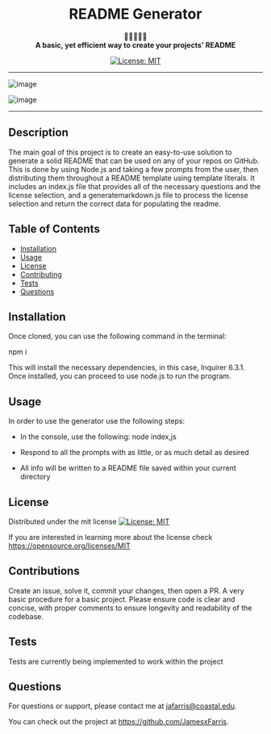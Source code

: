 <div align="center">
<h1 align="center"> README Generator </h1>

📄📄📄📄📄 <br>
<strong>A basic, yet efficient way to create your projects' README </strong>

[![License: MIT](https://img.shields.io/badge/License-MIT-yellow.svg)](https://opensource.org/licenses/MIT)

</div>
<hr>

![image](https://github.com/JamesxFarris/readme-generator/assets/51385562/61365e6c-9403-4e5f-bb16-73450882b57d)

![image](https://github.com/JamesxFarris/readme-generator/assets/51385562/a2fa9644-178a-4cbb-ba03-fe22131c483e)

<hr>

## Description

The main goal of this project is to create an easy-to-use solution to generate a solid README that can be used on any of your repos on GitHub. This is done by using Node.js and taking a few prompts from the user, then distributing them throughout a README template using template literals. It includes an index.js file that provides all of the necessary questions and the license selection, and a generatemarkdown.js file to process the license selection and return the correct data for populating the readme.

## Table of Contents

- [Installation](#installation)
- [Usage](#usage)
- [License](#license)
- [Contributing](#contributing)
- [Tests](#tests)
- [Questions](#questions)

## Installation

Once cloned, you can use the following command in the terminal:

npm i

This will install the necessary dependencies, in this case, Inquirer 6.3.1. Once installed, you can proceed to use node.js to run the program.

## Usage

In order to use the generator use the following steps:

- In the console, use the following: node index,js

- Respond to all the prompts with as little, or as much detail as desired

- All info will be written to a README file saved within your current directory

## License

Distributed under the mit license [![License: MIT](https://img.shields.io/badge/License-MIT-yellow.svg)](https://opensource.org/licenses/MIT)

If you are interested in learning more about the license check https://opensource.org/licenses/MIT

## Contributions

Create an issue, solve it, commit your changes, then open a PR. A very basic procedure for a basic project. Please ensure code is clear and concise, with proper comments to ensure longevity and readability of the codebase.

## Tests

Tests are currently being implemented to work within the project

## Questions

For questions or support, please contact me at jafarris@coastal.edu.

You can check out the project at https://github.com/JamesxFarris.
